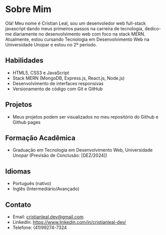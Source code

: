 # Sobre Mim

Olá! Meu nome é Cristian Leal, sou um desenvoledor web full-stack javascript dando meus primeiros passos na carreira de tecnologia, dedico-me diariamente no desenvolvimento web com foco na stack MERN. Atualmente, estou cursando Tecnologia em Desenvolvimento Web na Universidade Unopar e estou no 2º período.

## Habilidades

- HTML5, CSS3 e JavaScript
- Stack MERN (MongoDB, Express.js, React.js, Node.js)
- Desenvolvimento de interfaces responsivas
- Versionamento de código com Git e GitHub

## Projetos

- Meus projetos podem ser visualizados no meu repositório do Github e Github pages

## Formação Acadêmica

- Graduação em Tecnologia em Desenvolvimento Web, Universidade Unopar (Previsão de Conclusão: [DEZ/2024])

## Idiomas

- Português (nativo)
- Inglês (Intermediário/Avançado)

## Contato

- Email: cristianleal.dev@gmail.com
- LinkedIn: https://www.linkedin.com/in/cristianleal-dev/
- Telefone: (41)99274-7324

